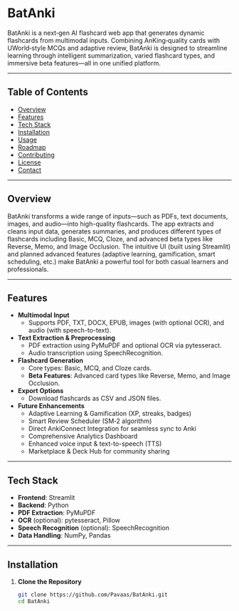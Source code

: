 # BatAnki

BatAnki is a next‑gen AI flashcard web app that generates dynamic flashcards from multimodal inputs. Combining AnKing‑quality cards with UWorld‑style MCQs and adaptive review, BatAnki is designed to streamline learning through intelligent summarization, varied flashcard types, and immersive beta features—all in one unified platform.

---

## Table of Contents
- [Overview](#overview)
- [Features](#features)
- [Tech Stack](#tech-stack)
- [Installation](#installation)
- [Usage](#usage)
- [Roadmap](#roadmap)
- [Contributing](#contributing)
- [License](#license)
- [Contact](#contact)

---

## Overview

BatAnki transforms a wide range of inputs—such as PDFs, text documents, images, and audio—into high-quality flashcards. The app extracts and cleans input data, generates summaries, and produces different types of flashcards including Basic, MCQ, Cloze, and advanced beta types like Reverse, Memo, and Image Occlusion. The intuitive UI (built using Streamlit) and planned advanced features (adaptive learning, gamification, smart scheduling, etc.) make BatAnki a powerful tool for both casual learners and professionals.

---

## Features

- **Multimodal Input**
  - Supports PDF, TXT, DOCX, EPUB, images (with optional OCR), and audio (with speech-to-text).
- **Text Extraction & Preprocessing**
  - PDF extraction using PyMuPDF and optional OCR via pytesseract.
  - Audio transcription using SpeechRecognition.
- **Flashcard Generation**
  - Core types: Basic, MCQ, and Cloze cards.
  - **Beta Features**: Advanced card types like Reverse, Memo, and Image Occlusion.
- **Export Options**
  - Download flashcards as CSV and JSON files.
- **Future Enhancements**
  - Adaptive Learning & Gamification (XP, streaks, badges)
  - Smart Review Scheduler (SM‑2 algorithm)
  - Direct AnkiConnect Integration for seamless sync to Anki
  - Comprehensive Analytics Dashboard
  - Enhanced voice input & text-to-speech (TTS)
  - Marketplace & Deck Hub for community sharing

---

## Tech Stack

- **Frontend**: Streamlit
- **Backend**: Python
- **PDF Extraction**: PyMuPDF
- **OCR** (optional): pytesseract, Pillow
- **Speech Recognition** (optional): SpeechRecognition
- **Data Handling**: NumPy, Pandas

---

## Installation

1. **Clone the Repository**
   ```bash
   git clone https://github.com/Pavaas/BatAnki.git
   cd BatAnki
